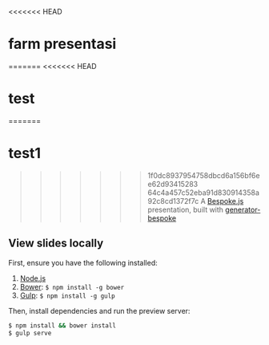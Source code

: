 <<<<<<< HEAD
# farm presentasi
=======
<<<<<<< HEAD
# test
=======
# test1
>>>>>>> 1f0dc8937954758dbcd6a156bf6ee62d93415283
>>>>>>> 64c4a457c52eba91d830914358a92c8cd1372f7c
> A [Bespoke.js](http://markdalgleish.com/projects/bespoke.js) presentation, built with [generator-bespoke](https://github.com/markdalgleish/generator-bespoke)

## View slides locally

First, ensure you have the following installed:

1. [Node.js](http://nodejs.org)
2. [Bower](http://bower.io): `$ npm install -g bower`
3. [Gulp](http://gulpjs.com): `$ npm install -g gulp`

Then, install dependencies and run the preview server:

```bash
$ npm install && bower install
$ gulp serve
```

